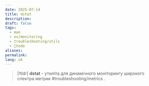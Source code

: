 ```yaml
---
date: 2025-07-14
title: dstat
description: 
draft: false
tags:
  - man
  - os/monitoring
  - troubleshooting/utils
  - 🌱todo
aliases: 
permalink: 
lang: uk
---
```


> [!tldr]
> **dstat** - утиліта для  динамічного моніторингу широкого спектра метрик #troubleshooting/metrics .
